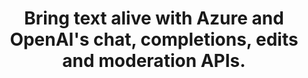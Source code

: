 ---
title: "Bring text alive with Azure and OpenAI's chat, completions, edits and moderation APIs."
description: "Azure and OpenAI’s text manipulation APIs allow you to bring text alive and easily program with it. Ballerina connectors for these APIs give you type safe, structured ways to build applications quickly."
---